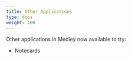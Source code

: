 ```yaml
---
title: Other Applications
type: docs
weight: 100
---
```

Other applications in Medley now available to try:
- Notecards